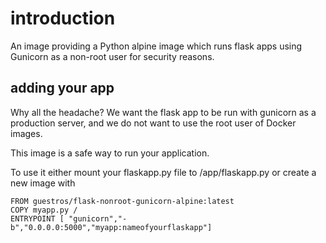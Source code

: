 # introduction

An image providing a Python alpine image which runs flask apps using Gunicorn as a non-root user for security reasons. 

## adding your app

Why all the headache?
We want the flask app to be run with gunicorn as a production server, and we do not want to use the root user of Docker images.

This image is a safe way to run your application.

To use it either mount your flaskapp.py file to /app/flaskapp.py or create a new image with

```
FROM guestros/flask-nonroot-gunicorn-alpine:latest
COPY myapp.py /
ENTRYPOINT [ "gunicorn","-b","0.0.0.0:5000","myapp:nameofyourflaskapp"]
```
